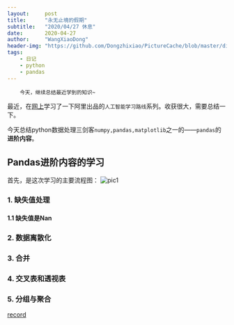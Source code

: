 ```yaml
---
layout:     post
title:      "永无止境的假期"
subtitle:   "2020/04/27 休息"
date:       2020-04-27
author:     "WangXiaoDong"
header-img: "https://github.com/Dongzhixiao/PictureCache/blob/master/diaryPic/20200427.jpg?raw=true"
tags:
    - 日记
    - python
    - pandas
---
```


```
    今天，继续总结最近学到的知识~
```

最近，在<a name="#1" target="_blank" href="https://edu.aliyun.com/roadmap/ai?spm=5176.14042881.9158052430.1.5e3dbd335AxoQI">网上</a>学习了一下阿里出品的`人工智能学习路线`系列。收获很大，需要总结一下。

今天总结python数据处理三剑客`numpy,pandas,matplotlib`之一的——`pandas`的**进阶内容**。

## Pandas进阶内容的学习

首先，是这次学习的主要流程图：
![pic1](http://assets.processon.com/chart_image/5e8c5475e4b09396a4a5071b.png)

### 1. 缺失值处理
#### 1.1 缺失值是Nan

### 2. 数据离散化


### 3. 合并


### 4. 交叉表和透视表


### 5. 分组与聚合





<a name="#1" target="_blank" href="html">record</a>